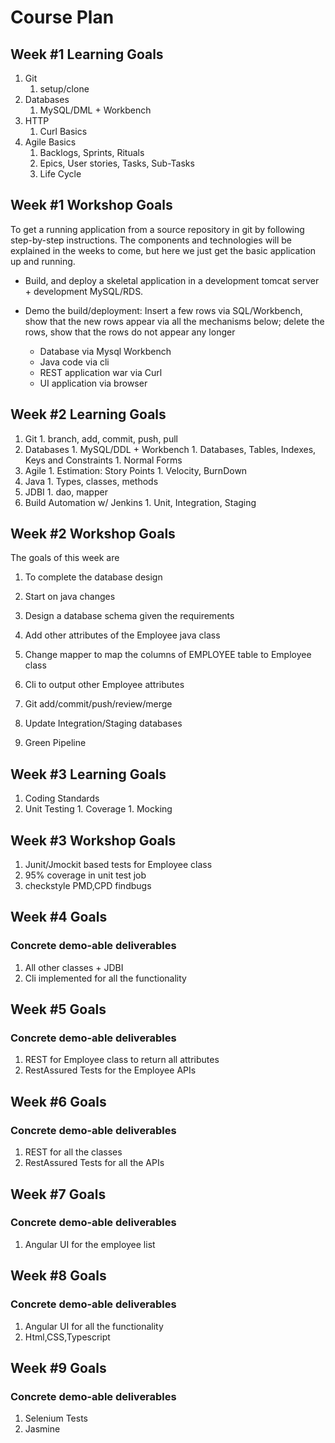 # Course Plan

## Week #1 Learning Goals

  1. Git
     1. setup/clone
  1. Databases
     1. MySQL/DML + Workbench
  1. HTTP 
     1. Curl Basics
  1. Agile Basics
     1. Backlogs, Sprints, Rituals
     1. Epics, User stories, Tasks, Sub-Tasks
     1. Life Cycle

## Week #1 Workshop Goals

  To get a running application from a source repository in git by following step-by-step instructions. The components and technologies will be explained in the weeks to come, but here we just get the basic application up and running.
 
  * Build, and deploy a skeletal application in a development tomcat server + development MySQL/RDS.

  * Demo the build/deployment: Insert a few rows via SQL/Workbench, show that the new rows appear via all the mechanisms below; delete the rows, show that the rows
  do not appear any longer
    * Database via Mysql Workbench
    * Java code via cli
    * REST application war via Curl
    * UI application via browser

## Week #2 Learning Goals

  1. Git
    1. branch, add, commit, push, pull
  1. Databases
    1. MySQL/DDL + Workbench
    1. Databases, Tables, Indexes, Keys and Constraints
    1. Normal Forms
  1. Agile
    1. Estimation: Story Points
    1. Velocity, BurnDown
  1. Java
    1. Types, classes, methods
  1. JDBI
    1. dao, mapper
  1. Build Automation w/ Jenkins
    1. Unit, Integration, Staging  

## Week #2 Workshop Goals

The goals of this week are
  1. To complete the database design
  1. Start on java changes

  1. Design a database schema given the requirements
  1. Add other attributes of the Employee java class
  1. Change mapper to map the columns of EMPLOYEE table to Employee class
  1. Cli to output other Employee attributes
  1. Git add/commit/push/review/merge
  1. Update Integration/Staging databases
  1. Green Pipeline

## Week #3 Learning Goals

  1. Coding Standards
  1. Unit Testing
    1. Coverage
    1. Mocking

## Week #3 Workshop Goals

  1. Junit/Jmockit based tests for Employee class
  1. 95% coverage in unit test job
  1. checkstyle PMD,CPD findbugs 

## Week #4 Goals

### Concrete demo-able deliverables

  1. All other classes + JDBI
  1. Cli implemented for all the functionality
  
## Week #5 Goals

### Concrete demo-able deliverables

  1. REST for Employee class to return all attributes
  1. RestAssured Tests for the Employee APIs
  
## Week #6 Goals

### Concrete demo-able deliverables

  1. REST for all the classes
  1. RestAssured Tests for all the APIs

## Week #7 Goals

### Concrete demo-able deliverables

  1. Angular UI for the employee list

## Week #8 Goals

### Concrete demo-able deliverables

  1. Angular UI for all the functionality
  1. Html,CSS,Typescript
  
## Week #9 Goals
   
### Concrete demo-able deliverables

  1. Selenium Tests
  1. Jasmine
  
